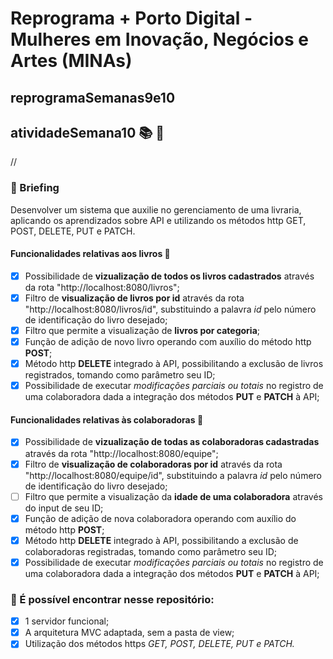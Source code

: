 # Reprograma + Porto Digital - Mulheres em Inovação, Negócios e Artes (MINAs)

## reprogramaSemanas9e10

## atividadeSemana10 :books: :green_book:
//
### :memo: Briefing 

Desenvolver um sistema que auxilie no gerenciamento de uma livraria, aplicando os aprendizados sobre API e utilizando os métodos http GET, POST, DELETE, PUT e PATCH.

#### Funcionalidades relativas aos livros :book: 

- [x] Possibilidade de **vizualização de todos os livros cadastrados** através da rota "http://localhost:8080/livros";
- [x] Filtro de **visualização de livros por id** através da rota "http://localhost:8080/livros/id", substituindo a palavra *id* pelo número de identificação do livro desejado; 
- [x] Filtro que permite a visualização de **livros por categoria**; 
- [x] Função de adição de novo livro operando com auxílio do método http **POST**; 
- [x] Método http **DELETE** integrado à API, possibilitando a exclusão de livros registrados, tomando como parâmetro seu ID; 
- [x] Possibilidade de executar *modificações parciais ou totais* no registro de uma colaboradora dada a integração dos métodos **PUT** e **PATCH** à API;

#### Funcionalidades relativas às colaboradoras :information_desk_person:

- [x] Possibilidade de **vizualização de todas as colaboradoras cadastradas** através da rota "http://localhost:8080/equipe";
- [x] Filtro de **visualização de colaboradoras por id** através da rota "http://localhost:8080/equipe/id", substituindo a palavra *id* pelo número de identificação do livro desejado; 
- [ ] Filtro que permite a visualização da **idade de uma colaboradora** através do input de seu ID; 
- [x] Função de adição de nova colaboradora operando com auxílio do método http **POST**; 
- [x] Método http **DELETE** integrado à API, possibilitando a exclusão de colaboradoras registradas, tomando como parâmetro seu ID; 
- [x] Possibilidade de executar *modificações parciais ou totais* no registro de uma colaboradora dada a integração dos métodos **PUT** e **PATCH** à API;

### :notebook: É possível encontrar nesse repositório: 

- [x] 1 servidor funcional; 
- [x] A arquitetura MVC adaptada, sem a pasta de view; 
- [x] Utilização dos métodos https *GET, POST, DELETE, PUT e PATCH.*
